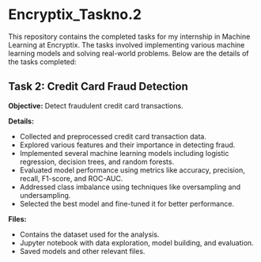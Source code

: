 # Encryptix_Taskno.2

This repository contains the completed tasks for my internship in Machine Learning at Encryptix. The tasks involved implementing various machine learning models and solving real-world problems. Below are the details of the tasks completed:

## Task 2: Credit Card Fraud Detection

**Objective:** Detect fraudulent credit card transactions.

**Details:**
- Collected and preprocessed credit card transaction data.
- Explored various features and their importance in detecting fraud.
- Implemented several machine learning models including logistic regression, decision trees, and random forests.
- Evaluated model performance using metrics like accuracy, precision, recall, F1-score, and ROC-AUC.
- Addressed class imbalance using techniques like oversampling and undersampling.
- Selected the best model and fine-tuned it for better performance.

**Files:**
- Contains the dataset used for the analysis.
- Jupyter notebook with data exploration, model building, and evaluation.
-  Saved models and other relevant files.




